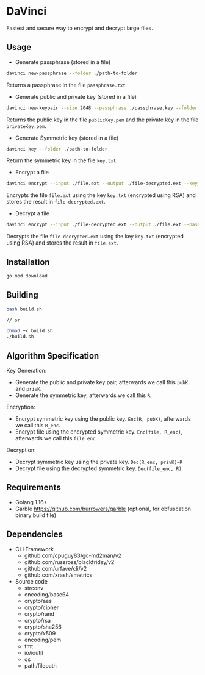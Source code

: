 # DaVinci
Fastest and secure way to encrypt and decrypt large files.

## Usage
- Generate passphrase (stored in a file)
```bash
davinci new-passphrase --folder ./path-to-folder
```
Returns a passphrase in the file `passphrase.txt`

- Generate public and private key (stored in a file)
```bash
davinci new-keypair --size 2048 --passphrase ./passphrase.key --folder ./path-to-folder
```
Returns the public key in the file `publicKey.pem` and the private key in the file `privateKey.pem`.

- Generate Symmetric key (stored in a file)
```bash
davinci key --folder ./path-to-folder
```
Return the symmetric key in the file `key.txt`.

- Encrypt a file
```bash
davinci encrypt --input ./file.ext --output ./file-decrypted.ext --key ./key.txt --passphrase ./passphrase.key --public-key ./publicKey.pem
```
Encrypts the file `file.ext` using the key `key.txt` (encrypted using RSA) and stores the result in `file-decrypted.ext`.

- Decrypt a file
```bash
davinci encrypt --input ./file-decrypted.ext --output ./file.ext --passphrase ./passphrase.key --private-key ./privateKey.pem
```
Decrypts the file `file-decrypted.ext` using the key `key.txt` (encrypted using RSA) and stores the result in `file.ext`.

## Installation
```bash
go mod download
```

## Building
```bash
bash build.sh

// or

chmod +x build.sh
./build.sh
```

## Algorithm Specification
Key Generation:
- Generate the public and private key pair, afterwards we call this `pubK` and `privK`.
- Generate the symmetric key, afterwards we call this `R`.

Encryption:
- Encrypt symmetric key using the public key. `Enc(R, pubK)`, afterwards we call this `R_enc`.
- Encrypt file using the encrypted symmetric key. `Enc(file, R_enc)`, afterwards we call this `file_enc`.

Decryption:
- Decrypt symmetric key using the private key. `Dec(R_enc, privK)=R`
- Decrypt file using the decrypted symmetric key. `Dec(file_enc, R)`

## Requirements
- Golang 1.16+
- Garble https://github.com/burrowers/garble (optional, for obfuscation binary build file)

## Dependencies
- CLI Framework
  - github.com/cpuguy83/go-md2man/v2
  - github.com/russross/blackfriday/v2
  - github.com/urfave/cli/v2
  - github.com/xrash/smetrics
- Source code
  - strconv
  - encoding/base64
  - crypto/aes
  - crypto/cipher
  - crypto/rand
  - crypto/rsa
  - crypto/sha256
  - crypto/x509
  - encoding/pem
  - fmt
  - io/ioutil
  - os
  - path/filepath